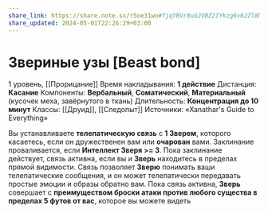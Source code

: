 ```yaml
---
share_link: https://share.note.sx/r5oe31wo#fjqYBVr8uG2VBZ2IYkzg6v62Zl8MC7eO5GHL1xPHw+0
share_updated: 2024-05-01T22:26:29+03:00
---
```

# Звериные узы [Beast bond]
1 уровень, [[Прорицание]]
Время накладывания: **1 действие**
Дистанция: **Касание**
Компоненты: **Вербальный**, **Соматический**, **Материальный** (кусочек меха, завёрнутого в ткань)
Длительность: **Концентрация до 10 минут**
Классы: [[Друид]], [[Следопыт]]
Источники: «Xanathar's Guide to Everything»

Вы устанавливаете **телепатическую связь** с **1 Зверем**, которого касаетесь, если он дружественен вам или **очарован** вами. Заклинание проваливается, если **Интеллект Зверя >= 3**. Пока заклинание действует, связь активна, если вы и **Зверь** находитесь в пределах прямой видимости. Связь позволяет **Зверю** понимать ваши телепатические сообщения, и он может телепатически передавать простые эмоции и образы обратно вам. Пока связь активна, **Зверь** совершает с **преимуществом броски атаки против любого существа в пределах 5 футов от вас**, которое вы можете видеть